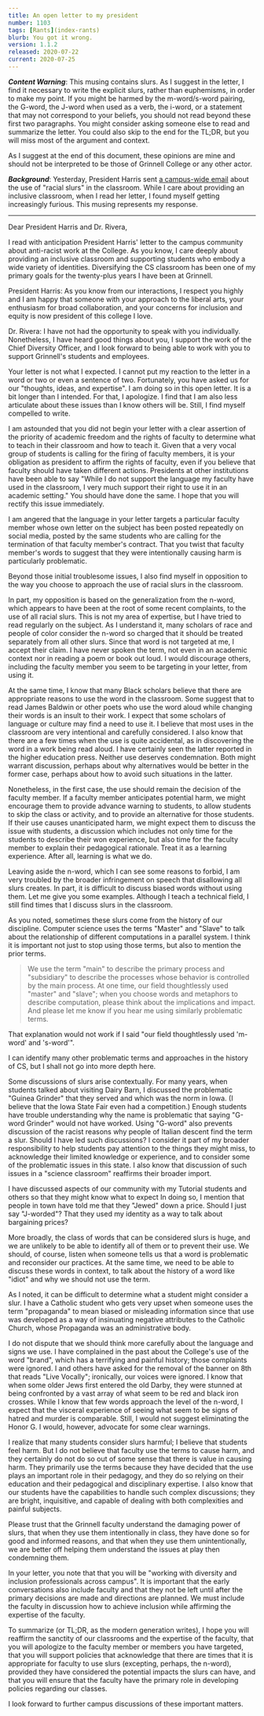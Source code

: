 ```yaml
---
title: An open letter to my president
number: 1103
tags: [Rants](index-rants)
blurb: You got it wrong.
version: 1.1.2
released: 2020-07-22
current: 2020-07-25
---
```

**_Content Warning_**: This musing contains slurs.  As I suggest
in the letter, I find it necessary to write the explicit slurs,
rather than euphemisms, in order to make my point.  If you might
be harmed by the m-word/s-word pairing, the G-word, the J-word when
used as a verb, the i-word, or a statement that may not correspond
to your beliefs, you should not read beyond these first two paragraphs.
You might consider asking someone else to read and summarize the
letter.  You could also skip to the end for the TL;DR, but you will
miss most of the argument and context.

As I suggest at the end of this document, these opinions are mine
and should not be interpreted to be those of Grinnell College or
any other actor.

**_Background_**: Yesterday, President Harris sent [a campus-wide
email](https://www.grinnell.edu/about/offices-services/diversity-inclusion/communications
) about the use of "racial slurs" in the classroom.  While I care
about providing an inclusive classroom, when I read her letter, I
found myself getting increasingly furious.  This musing represents
my response.

---

Dear President Harris and Dr. Rivera,

I read with anticipation President Harris' letter to the campus
community about anti-racist work at the College.  As you know, I
care deeply about providing an inclusive classroom and supporting
students who embody a wide variety of identities.  Diversifying the
CS classroom has been one of my primary goals for the twenty-plus
years I have been at Grinnell.

President Harris: As you know from our interactions, I respect you
highly and I am happy that someone with your approach to the liberal
arts, your enthusiasm for broad collaboration, and your concerns
for inclusion and equity is now president of this college I love.

Dr. Rivera: I have not had the opportunity to speak with you
individually.  Nonetheless, I have heard good things about you, I
support the work of the Chief Diversity Officer, and I look forward
to being able to work with you to support Grinnell's students and
employees.

Your letter is not what I expected.  I cannot put my reaction to
the letter in a word or two or even a sentence of two.  Fortunately,
you have asked us for our "thoughts, ideas, and expertise".  I am
doing so in this open letter.  It is a bit longer than I intended.
For that, I apologize.  I find that I am also less articulate about
these issues than I know others will be.  Still, I find myself
compelled to write.

I am astounded that you did not begin your letter with a clear
assertion of the priority of academic freedom and the rights of
faculty to determine what to teach in their classroom and how to
teach it.  Given that a very vocal group of students is calling for
the firing of faculty members, it is your obligation as
president to affirm the rights of faculty, even if you believe that
faculty should have taken different actions.  Presidents at other
institutions have been able to say "While I do not support the
language my faculty have used in the classroom, I very much support
their right to use it in an academic setting." You should have done
the same.  I hope that you will rectify this issue immediately.

I am angered that the language in your letter targets a particular
faculty member whose own letter on the subject has been posted
repeatedly on social media, posted by the same students who are
calling for the termination of that faculty member's contract.  That
you twist that faculty member's words to suggest that they were
intentionally causing harm is particularly problematic.

Beyond those initial troublesome issues, I also find myself in
opposition to the way you choose to approach the use of racial slurs
in the classroom.

In part, my opposition is based on the generalization from the
n-word, which appears to have been at the root of some recent
complaints, to the use of all racial slurs.  This is not my area
of expertise, but I have tried to read regularly on the subject.
As I understand it, many scholars of race and people of color
consider the n-word so charged that it should be treated separately
from all other slurs.  Since that word is not targeted at me, I
accept their claim.  I have never spoken the term, not even in an
academic context nor in reading a poem or book out loud.  I would
discourage others, including the faculty member you seem to be
targeting in your letter, from using it.

At the same time, I know that many Black scholars believe that there
are appropriate reasons to use the word in the classroom. Some
suggest that to read James Baldwin or other poets who use the word
aloud while changing their words is an insult to their work.  I
expect that some scholars of language or culture may find a need
to use it.  I believe that most uses in the classroom are very
intentional and carefully considered.  I also know that there are
a few times when the use is quite accidental, as in discovering the
word in a work being read aloud.  I have certainly seen the latter
reported in the higher education press.  Neither use deserves
condemnation.  Both might warrant discussion, perhaps about why
alternatives would be better in the former case, perhaps about how
to avoid such situations in the latter.  

Nonetheless, in the first case, the use should remain the decision
of the faculty member.  If a faculty member anticipates potential
harm, we might encourage them to provide advance warning to students,
to allow students to skip the class or activity, and to provide an
alternative for those students.  If their use causes unanticipated
harm, we might expect them to discuss the issue with students, a
discussion which includes not only time for the students to describe
their won experience, but also time for the faculty member to explain
their pedagogical rationale.  Treat it as a learning experience.
After all, learning is what we do.

Leaving aside the n-word, which I can see some reasons to forbid,
I am very troubled by the broader infringement on speech that
disallowing all slurs creates.  In part, it is difficult to discuss
biased words without using them.  Let me give you some examples.
Although I teach a technical field, I still find times that I discuss
slurs in the classroom.

As you noted, sometimes these slurs come from the history of our
discipline.  Computer science uses the terms "Master" and "Slave"
to talk about the relationship of different computations in a
parallel system.  I think it is important not just to stop using
those terms, but also to mention the prior terms.  

> We use the term "main" to describe the primary process and
"subsidiary" to describe the processes whose behavior is controlled
by the main process.  At one time, our field thoughtlessly used
"master" and "slave"; when you choose words and metaphors to describe
computation, please think about the implications and impact.  And
please let me know if you hear me using similarly problematic terms.

That explanation would not work if I said "our field thoughtlessly
used 'm-word' and 's-word'".

I can identify many other problematic terms and approaches in the
history of CS, but I shall not go into more depth here.

Some discussions of slurs arise contextually.  For many years, when
students talked about visiting Dairy Barn, I discussed the problematic
"Guinea Grinder" that they served and which was the norm in Iowa.
(I believe that the Iowa State Fair even had a competition.)  Enough
students have trouble understanding why the name is problematic
that saying "G-word Grinder" would not have worked.  Using "G-word"
also prevents discussion of the racist reasons why people of Italian
descent find the term a slur.  Should I have led such discussions?
I consider it part of my broader responsibility to help students
pay attention to the things they might miss, to acknowledge their
limited knowledge or experience, and to consider some of the
problematic issues in this state.  I also know that discussion of
such issues in a "science classroom" reaffirms their broader import.

I have discussed aspects of our community with my Tutorial students
and others so that they might know what to expect  In doing so, I
mention that people in town have told me that they "Jewed" down a
price.  Should I just say "J-worded"?  That they used my identity
as a way to talk about bargaining prices?

More broadly, the class of words that can be considered slurs is
huge, and we are unlikely to be able to identify all of them or
to prevent their use.  We should, of course, listen when someone
tells us that a word is problematic and reconsider our practices.
At the same time, we need to be able to discuss these words in
context, to talk about the history of a word like "idiot" and why
we should not use the term.

As I noted, it can be difficult to determine what a student might
consider a slur.  I have a Catholic student who gets very upset
when someone uses the term "propaganda" to mean biased or misleading
information since that use was developed as a way of insinuating
negative attributes to the Catholic Church, whose Propaganda was
an administrative body.

I do not dispute that we should think more carefully about the
language and signs we use.  I have complained in the past about the
College's use of the word "brand", which has a terrifying and painful
history; those complaints were ignored.  I and others have asked
for the removal of the banner on 8th that reads "Live Vocally";
ironically, our voices were ignored.  I know that when some older
Jews first entered the old Darby, they were stunned at being
confronted by a vast array of what seem to be red and black iron
crosses.  While I know that few words approach the level of the
n-word, I expect that the visceral experience of seeing what seem
to be signs of hatred and murder is comparable.  Still, I would not
suggest eliminating the Honor G.  I would, however, advocate for
some clear warnings.

I realize that many students consider slurs harmful; I believe that
students feel harm.  But I do not believe that faculty use the terms
to cause harm, and they certainly do not do so out of some sense
that there is value in causing harm.  They primarily use the terms
because they have decided that the use plays an important role in
their pedagogy, and they do so relying on their education and their
pedagogical and disciplinary expertise.  I also know that our
students have the capabilities to handle such complex discussions;
they are bright, inquisitive, and capable of dealing with both
complexities and painful subjects.

Please trust that the Grinnell faculty understand the damaging power
of slurs, that when they use them intentionally in class, they have
done so for good and informed reasons, and that when they use them
unintentionally, we are better off helping them understand the issues
at play then condemning them.

In your letter, you note that that you will be "working with diversity
and inclusion professionals across campus".  It is important that the
early conversations also include faculty and that they not be left
until after the primary decisions are made and directions are planned.
We must include the faculty in discussion how to achieve inclusion while
affirming the expertise of the faculty.

To summarize (or TL;DR, as the modern generation writes), I hope
you will reaffirm the sanctity of our classrooms and the expertise
of the faculty, that you will apologize to the faculty member or
members you have targeted, that you will support policies that
acknowledge that there are times that it is appropriate for faculty
to use slurs (excepting, perhaps, the n-word), provided they have
considered the potential impacts the slurs can have, and that you
will ensure that the faculty have the primary role in developing
policies regarding our classes.

I look forward to further campus discussions of these important
matters.

